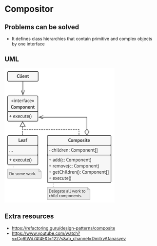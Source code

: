 # Compositor
## Problems can be solved
* It defines class hierarchies that contain primitive and complex objects by one interface
## UML
![img_1.png](images/img.png)
## Extra resources
* https://refactoring.guru/design-patterns/composite
* https://www.youtube.com/watch?v=Cg6tWd74f4E&t=1227s&ab_channel=DmitryAfanasyev